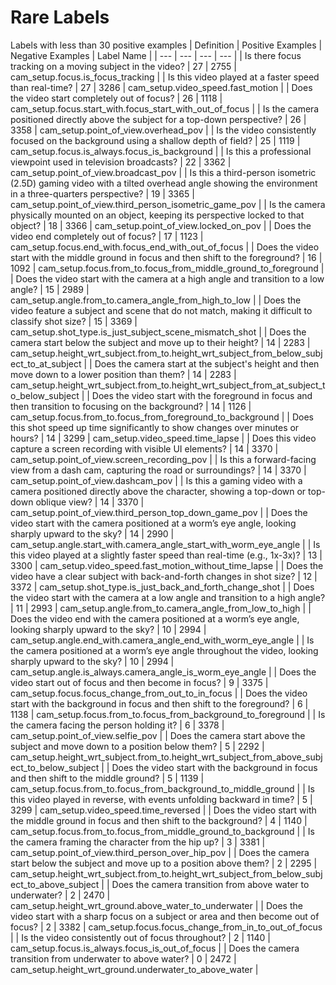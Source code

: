 # Rare Labels
Labels with less than 30 positive examples
| Definition | Positive Examples | Negative Examples | Label Name |
| --- | --- | --- | --- |
| Is there focus tracking on a moving subject in the video? | 27 | 2755 | cam_setup.focus.is_focus_tracking |
| Is this video played at a faster speed than real-time? | 27 | 3286 | cam_setup.video_speed.fast_motion |
| Does the video start completely out of focus? | 26 | 1118 | cam_setup.focus.start_with.focus_start_with_out_of_focus |
| Is the camera positioned directly above the subject for a top-down perspective? | 26 | 3358 | cam_setup.point_of_view.overhead_pov |
| Is the video consistently focused on the background using a shallow depth of field? | 25 | 1119 | cam_setup.focus.is_always.focus_is_background |
| Is this a professional viewpoint used in television broadcasts? | 22 | 3362 | cam_setup.point_of_view.broadcast_pov |
| Is this a third-person isometric (2.5D) gaming video with a tilted overhead angle showing the environment in a three-quarters perspective? | 19 | 3365 | cam_setup.point_of_view.third_person_isometric_game_pov |
| Is the camera physically mounted on an object, keeping its perspective locked to that object? | 18 | 3366 | cam_setup.point_of_view.locked_on_pov |
| Does the video end completely out of focus? | 17 | 1123 | cam_setup.focus.end_with.focus_end_with_out_of_focus |
| Does the video start with the middle ground in focus and then shift to the foreground? | 16 | 1092 | cam_setup.focus.from_to.focus_from_middle_ground_to_foreground |
| Does the video start with the camera at a high angle and transition to a low angle? | 15 | 2989 | cam_setup.angle.from_to.camera_angle_from_high_to_low |
| Does the video feature a subject and scene that do not match, making it difficult to classify shot size? | 15 | 3369 | cam_setup.shot_type.is_just_subject_scene_mismatch_shot |
| Does the camera start below the subject and move up to their height? | 14 | 2283 | cam_setup.height_wrt_subject.from_to.height_wrt_subject_from_below_subject_to_at_subject |
| Does the camera start at the subject's height and then move down to a lower position than them? | 14 | 2283 | cam_setup.height_wrt_subject.from_to.height_wrt_subject_from_at_subject_to_below_subject |
| Does the video start with the foreground in focus and then transition to focusing on the background? | 14 | 1126 | cam_setup.focus.from_to.focus_from_foreground_to_background |
| Does this shot speed up time significantly to show changes over minutes or hours? | 14 | 3299 | cam_setup.video_speed.time_lapse |
| Does this video capture a screen recording with visible UI elements? | 14 | 3370 | cam_setup.point_of_view.screen_recording_pov |
| Is this a forward-facing view from a dash cam, capturing the road or surroundings? | 14 | 3370 | cam_setup.point_of_view.dashcam_pov |
| Is this a gaming video with a camera positioned directly above the character, showing a top-down or top-down oblique view? | 14 | 3370 | cam_setup.point_of_view.third_person_top_down_game_pov |
| Does the video start with the camera positioned at a worm’s eye angle, looking sharply upward to the sky? | 14 | 2990 | cam_setup.angle.start_with.camera_angle_start_with_worm_eye_angle |
| Is this video played at a slightly faster speed than real-time (e.g., 1x-3x)? | 13 | 3300 | cam_setup.video_speed.fast_motion_without_time_lapse |
| Does the video have a clear subject with back-and-forth changes in shot size? | 12 | 3372 | cam_setup.shot_type.is_just_back_and_forth_change_shot |
| Does the video start with the camera at a low angle and transition to a high angle? | 11 | 2993 | cam_setup.angle.from_to.camera_angle_from_low_to_high |
| Does the video end with the camera positioned at a worm’s eye angle, looking sharply upward to the sky? | 10 | 2994 | cam_setup.angle.end_with.camera_angle_end_with_worm_eye_angle |
| Is the camera positioned at a worm’s eye angle throughout the video, looking sharply upward to the sky? | 10 | 2994 | cam_setup.angle.is_always.camera_angle_is_worm_eye_angle |
| Does the video start out of focus and then become in focus? | 9 | 3375 | cam_setup.focus.focus_change_from_out_to_in_focus |
| Does the video start with the background in focus and then shift to the foreground? | 6 | 1138 | cam_setup.focus.from_to.focus_from_background_to_foreground |
| Is the camera facing the person holding it? | 6 | 3378 | cam_setup.point_of_view.selfie_pov |
| Does the camera start above the subject and move down to a position below them? | 5 | 2292 | cam_setup.height_wrt_subject.from_to.height_wrt_subject_from_above_subject_to_below_subject |
| Does the video start with the background in focus and then shift to the middle ground? | 5 | 1139 | cam_setup.focus.from_to.focus_from_background_to_middle_ground |
| Is this video played in reverse, with events unfolding backward in time? | 5 | 3299 | cam_setup.video_speed.time_reversed |
| Does the video start with the middle ground in focus and then shift to the background? | 4 | 1140 | cam_setup.focus.from_to.focus_from_middle_ground_to_background |
| Is the camera framing the character from the hip up? | 3 | 3381 | cam_setup.point_of_view.third_person_over_hip_pov |
| Does the camera start below the subject and move up to a position above them? | 2 | 2295 | cam_setup.height_wrt_subject.from_to.height_wrt_subject_from_below_subject_to_above_subject |
| Does the camera transition from above water to underwater? | 2 | 2470 | cam_setup.height_wrt_ground.above_water_to_underwater |
| Does the video start with a sharp focus on a subject or area and then become out of focus? | 2 | 3382 | cam_setup.focus.focus_change_from_in_to_out_of_focus |
| Is the video consistently out of focus throughout? | 2 | 1140 | cam_setup.focus.is_always.focus_is_out_of_focus |
| Does the camera transition from underwater to above water? | 0 | 2472 | cam_setup.height_wrt_ground.underwater_to_above_water |
